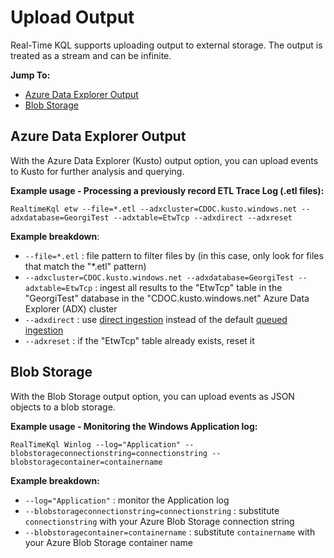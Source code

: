 # Upload Output

Real-Time KQL supports uploading output to external storage. The output is treated as a stream and can be infinite.

**Jump To:**

* [Azure Data Explorer Output](#ADXOutput)
* [Blob Storage](#BlobStorage)

## <a id="ADXOutput"></a>Azure Data Explorer Output

With the Azure Data Explorer (Kusto) output option, you can upload events to Kusto for further analysis and querying.

**Example usage - Processing a previously record ETL Trace Log (.etl files):**

`RealtimeKql etw --file=*.etl --adxcluster=CDOC.kusto.windows.net --adxdatabase=GeorgiTest --adxtable=EtwTcp --adxdirect --adxreset`

**Example breakdown**:

* `--file=*.etl` : file pattern to filter files by (in this case, only look for files that match the "*.etl" pattern)
* `--adxcluster=CDOC.kusto.windows.net --adxdatabase=GeorgiTest --adxtable=EtwTcp` : ingest all results to the "EtwTcp" table in the "GeorgiTest" database in the "CDOC.kusto.windows.net" Azure Data Explorer (ADX) cluster
* `--adxdirect` : use [direct ingestion](https://docs.microsoft.com/en-us/azure/data-explorer/kusto/api/netfx/about-kusto-ingest#direct-ingestion) instead of the default [queued ingestion](https://docs.microsoft.com/en-us/azure/data-explorer/kusto/api/netfx/about-kusto-ingest#queued-ingestion)
* `--adxreset` : if the "EtwTcp" table already exists, reset it



## <a id="BlobStorage"></a> Blob Storage

With the Blob Storage output option, you can upload events as JSON objects to a blob storage.

**Example usage - Monitoring the Windows Application log:**

`RealTimeKql Winlog --log="Application" --blobstorageconnectionstring=connectionstring --blobstoragecontainer=containername`

**Example breakdown:**

* `--log="Application"` : monitor the Application log
* `--blobstorageconnectionstring=connectionstring` : substitute `connectionstring` with your Azure Blob Storage connection string
* `--blobstoragecontainer=containername` : substitute `containername` with your Azure Blob Storage container name